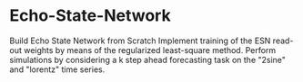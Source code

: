 # Echo-State-Network
Build Echo State Network from Scratch 
Implement training of the ESN read-out weights by means of the regularized least-square method.
Perform simulations by considering a k step ahead forecasting task on the "2sine" and "lorentz" time series.
